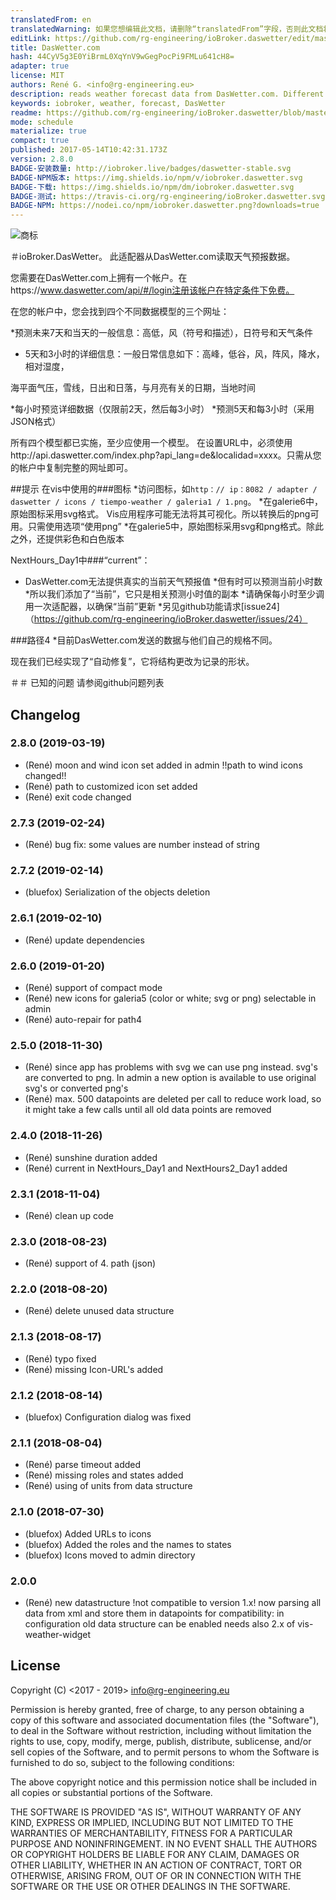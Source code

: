```yaml
---
translatedFrom: en
translatedWarning: 如果您想编辑此文档，请删除“translatedFrom”字段，否则此文档将再次自动翻译
editLink: https://github.com/rg-engineering/ioBroker.daswetter/edit/master//README.md
title: DasWetter.com
hash: 44CyV5g3E0YiBrmL0XqYnV9wGegPocPi9FMLu641cH8=
adapter: true
license: MIT
authors: René G. <info@rg-engineering.eu>
description: reads weather forecast data from DasWetter.com. Different forecast models are available.
keywords: iobroker, weather, forecast, DasWetter
readme: https://github.com/rg-engineering/ioBroker.daswetter/blob/master/README.md
mode: schedule
materialize: true
compact: true
published: 2017-05-14T10:42:31.173Z
version: 2.8.0
BADGE-安装数量: http://iobroker.live/badges/daswetter-stable.svg
BADGE-NPM版本: https://img.shields.io/npm/v/iobroker.daswetter.svg
BADGE-下载: https://img.shields.io/npm/dm/iobroker.daswetter.svg
BADGE-测试: https://travis-ci.org/rg-engineering/ioBroker.daswetter.svg?branch=master
BADGE-NPM: https://nodei.co/npm/iobroker.daswetter.png?downloads=true
---
```

![商标](zh-cn/adapterref/iobroker.daswetter/../../../en/adapterref/iobroker.daswetter/admin/daswettercom.png)


＃ioBroker.DasWetter。
此适配器从DasWetter.com读取天气预报数据。

您需要在DasWetter.com上拥有一个帐户。在https://www.daswetter.com/api/#/login注册该帐户在特定条件下免费。

在您的帐户中，您会找到四个不同数据模型的三个网址：

*预测未来7天和当天的一般信息：高低，风（符号和描述），日符号和天气条件
* 5天和3小时的详细信息：一般日常信息如下：高峰，低谷，风，阵风，降水，相对湿度，

海平面气压，雪线，日出和日落，与月亮有关的日期，当地时间

*每小时预览详细数据（仅限前2天，然后每3小时）
*预测5天和每3小时（采用JSON格式）

所有四个模型都已实施，至少应使用一个模型。
在设置URL中，必须使用http://api.daswetter.com/index.php?api_lang=de&localidad=xxxx。只需从您的帐户中复制完整的网址即可。

##提示
在vis中使用的###图标
*访问图标，如`http：// ip：8082 / adapter / daswetter / icons / tiempo-weather / galeria1 / 1.png`。
*在galerie6中，原始图标采用svg格式。 Vis应用程序可能无法将其可视化。所以转换后的png可用。只需使用选项“使用png”
*在galerie5中，原始图标采用svg和png格式。除此之外，还提供彩色和白色版本

NextHours_Day1中###“current”：
* DasWetter.com无法提供真实的当前天气预报值
*但有时可以预测当前小时数
*所以我们添加了“当前”，它只是相关预测小时值的副本
*请确保每小时至少调用一次适配器，以确保“当前”更新
*另见github功能请求[issue24]（https://github.com/rg-engineering/ioBroker.daswetter/issues/24）

###路径4
*目前DasWetter.com发送的数据与他们自己的规格不同。

现在我们已经实现了“自动修复”，它将结构更改为记录的形状。

＃＃ 已知的问题
请参阅github问题列表

## Changelog

### 2.8.0 (2019-03-19)
* (René) moon and wind icon set added in admin !!path to wind icons changed!!
* (René) path to customized icon set added 
* (René) exit code changed

### 2.7.3 (2019-02-24)
* (René) bug fix: some values are number instead of string

### 2.7.2 (2019-02-14)
* (bluefox) Serialization of the objects deletion

### 2.6.1 (2019-02-10)
* (René) update dependencies

### 2.6.0 (2019-01-20)
* (René) support of compact mode
* (René) new icons for galeria5 (color or white; svg or png) selectable in admin
* (René) auto-repair for path4

### 2.5.0 (2018-11-30)
* (René) since app has problems with svg we can use png instead. svg's are converted to png. In admin a new option is available to use original svg's or converted png's 
* (René) max. 500 datapoints are deleted per call to reduce work load, so it might take a few calls until all old data points are removed

### 2.4.0 (2018-11-26)
* (René) sunshine duration added
* (René) current in NextHours_Day1 and NextHours2_Day1 added

### 2.3.1 (2018-11-04)
* (René) clean up code

### 2.3.0 (2018-08-23)
* (René) support of 4. path (json)

### 2.2.0 (2018-08-20)
* (René) delete unused data structure

### 2.1.3 (2018-08-17)
* (René) typo fixed
* (René) missing Icon-URL's added

### 2.1.2 (2018-08-14)
* (bluefox) Configuration dialog was fixed

### 2.1.1 (2018-08-04)
* (René) parse timeout added
* (René) missing roles and states added
* (René) using of units from data structure

### 2.1.0 (2018-07-30)
* (bluefox) Added URLs to icons
* (bluefox) Added the roles and the names to states
* (bluefox) Icons moved to admin directory



### 2.0.0
* (René) new datastructure !not compatible to version 1.x!
now parsing all data from xml and store them in datapoints
for compatibility: in configuration old data structure can be enabled 
needs also 2.x of vis-weather-widget

## License
Copyright (C) <2017 - 2019>  <info@rg-engineering.eu>

Permission is hereby granted, free of charge, to any person obtaining a copy of this software and associated documentation files (the "Software"), to deal in the Software without restriction, including without limitation the rights to use, copy, modify, merge, publish, distribute, sublicense, and/or sell copies of the Software, and to permit persons to whom the Software is furnished to do so, subject to the following conditions:

The above copyright notice and this permission notice shall be included in all copies or substantial portions of the Software.

THE SOFTWARE IS PROVIDED "AS IS", WITHOUT WARRANTY OF ANY KIND, EXPRESS OR IMPLIED, INCLUDING BUT NOT LIMITED TO THE WARRANTIES OF MERCHANTABILITY, FITNESS FOR A PARTICULAR PURPOSE AND NONINFRINGEMENT. IN NO EVENT SHALL THE AUTHORS OR COPYRIGHT HOLDERS BE LIABLE FOR ANY CLAIM, DAMAGES OR OTHER LIABILITY, WHETHER IN AN ACTION OF CONTRACT, TORT OR OTHERWISE, ARISING FROM, OUT OF OR IN CONNECTION WITH THE SOFTWARE OR THE USE OR OTHER DEALINGS IN THE SOFTWARE.